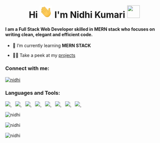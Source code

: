 <h1 align="center">Hi <img src="https://raw.githubusercontent.com/ABSphreak/ABSphreak/master/gifs/Hi.gif" width="40" height="40" /> I'm Nidhi Kumari
<img src="https://camo.githubusercontent.com/d3359cb00ab0b5ed8f2e1fe3fceb4fbaf3b614340f8c0db99c17b9f50b351770/68747470733a2f2f656d6f6a69732e736c61636b6d6f6a69732e636f6d2f656d6f6a69732f696d616765732f313533313834393433302f343234362f626c6f622d73756e676c61737365732e6769663f31353331383439343330" width="40" height="40" />
</h1>
<h4 align="left">I am a Full Stack Web Developer skilled in MERN stack who focuses on writing clean, elegant and efficient code.</h4>


- 🌱 I’m currently learning **MERN STACK**

- 👨‍💻 Take a peek at my [projects](https://nidhi.netlify.app/)





<h3 align="left">Connect with me:</h3>
<p align="left">

<a href="www.linkedin.com/in/nidhi1234" target="_blank"><img align="center" src="https://raw.githubusercontent.com/rahuldkjain/github-profile-readme-generator/master/src/images/icons/Social/linked-in-alt.svg" alt="nidhi" height="30" width="40" /></a>
</p>

<h3 align="left">Languages and Tools:</h3>
<p align="left">
<a href="https://reactjs.org/" target="_blank" rel="noreferrer"><img src="https://img.icons8.com/office/40/000000/react.png"/> </a>&nbsp;&nbsp;
<a href="https://redux.js.org" target="_blank" rel="noreferrer"><img src="https://img.icons8.com/color/48/000000/redux.png"/> </a>&nbsp;&nbsp;
<a href=""><img src="https://img.icons8.com/color/48/000000/chakra-ui.png"/> </a> &nbsp;&nbsp;
<a href="https://developer.mozilla.org/en-US/docs/Web/JavaScript" target="_blank" rel="noreferrer"><img src="https://img.icons8.com/color/48/000000/javascript--v1.png"/> </a> &nbsp;&nbsp;
<a href="https://www.w3.org/html/" target="_blank" rel="noreferrer"><img src="https://img.icons8.com/color/48/000000/html-5--v1.png"/> </a>&nbsp;&nbsp;
 <a href="https://www.w3schools.com/css/" target="_blank" rel="noreferrer"><img src="https://img.icons8.com/color/48/000000/css3.png"/> </a>&nbsp;&nbsp;
<a href="https://www.mongodb.com/" target="_blank" rel="noreferrer"><img src="https://img.icons8.com/external-tal-revivo-shadow-tal-revivo/48/000000/external-mongodb-a-cross-platform-document-oriented-database-program-logo-shadow-tal-revivo.png"/> </a> &nbsp;&nbsp;
<a href="https://nodejs.org" target="_blank" rel="noreferrer"> <img src="https://img.icons8.com/fluency/48/000000/node-js.png"/> </a>&nbsp;&nbsp;




<p><img align="center" src="https://github-readme-stats.vercel.app/api/top-langs/?username=aarohi1234&hide=php&layout=compact&theme=radical" alt="nidhi" height="50%" width="50%" /></p>

<p><img align="center" src="https://github-readme-stats.vercel.app/api?username=aarohi1234&show_icons=true&locale=en&theme=radical" alt="nidhi" height="50%" width="50%" /></p>

<p><img align="center" src="https://github-readme-streak-stats.herokuapp.com/?user=aarohi1234&theme=radical" alt="nidhi" height="50%" width="50%"/></p>
